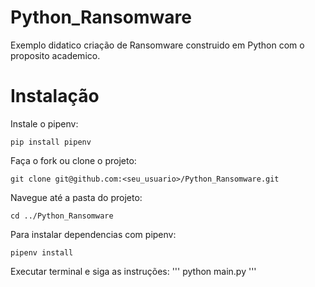 # Python_Ransomware
Exemplo didatico criação de Ransomware construido em Python com o proposito academico.

# Instalação

Instale o pipenv:

```
pip install pipenv
```

Faça o fork ou clone o projeto:
```
git clone git@github.com:<seu_usuario>/Python_Ransomware.git
```

Navegue até a pasta do projeto:
```
cd ../Python_Ransomware
```

Para instalar dependencias com pipenv:
```
pipenv install
```

Executar terminal e siga as instruções:
'''
python main.py
'''
